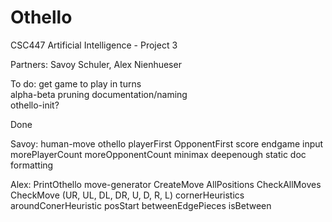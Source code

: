 # Othello
CSC447 Artificial Intelligence - Project 3

Partners: Savoy Schuler, Alex Nienhueser

To do:	get game to play in turns	
	alpha-beta pruning
	documentation/naming	
	othello-init?
	

Done

Savoy: 	human-move
	othello
	playerFirst
	OpponentFirst
	score
	endgame	
	input
	morePlayerCount
	moreOpponentCount
	minimax
	deepenough
	static
	doc formatting


Alex:	PrintOthello
	move-generator
	CreateMove
	AllPositions
	CheckAllMoves
	CheckMove (UR, UL, DL, DR, U, D, R, L) 
	cornerHeuristics
	aroundConerHeuristic
	posStart
	betweenEdgePieces
	isBetween


